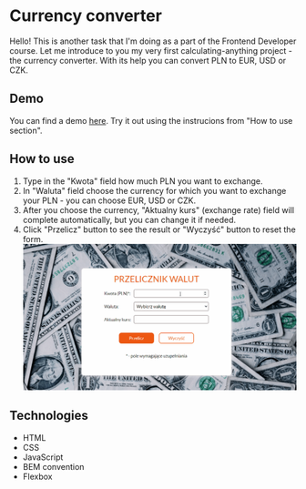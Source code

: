 # Currency converter
Hello!
This is another task that I'm doing as a part of the Frontend Developer course. Let me introduce to you my very first calculating-anything project - the currency converter. With its help you can convert PLN to EUR, USD or CZK. 
## Demo
You can find a demo [here](https://paulgrym.github.io/currency_converter/).
Try it out using the instrucions from "How to use section".
## How to use
1. Type in the "Kwota" field how much PLN you want to exchange.
2. In "Waluta" field choose the currency for which you want to exchange your PLN - you can choose EUR, USD or CZK.
3. After you choose the currency, "Aktualny kurs" (exchange rate) field will complete automatically, but you can change it if needed.
4. Click "Przelicz" button to see the result or "Wyczyść" button to reset the form.
![How to use gif ](images/Animation.gif)
## Technologies
- HTML
- CSS
- JavaScript
- BEM convention
- Flexbox
